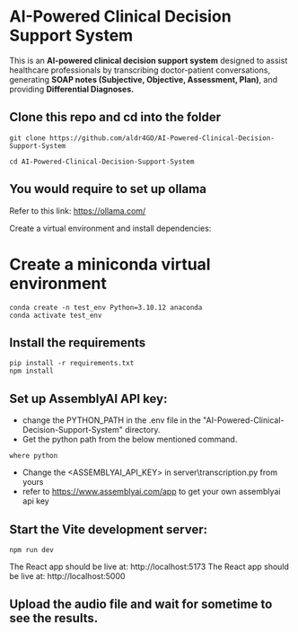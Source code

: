 # AI-Powered Clinical Decision Support System
This is an **AI-powered clinical decision support system** designed to assist healthcare professionals by transcribing doctor-patient conversations, generating **SOAP notes (Subjective, Objective, Assessment, Plan)**, and providing **Differential Diagnoses.**

## Clone this repo and cd into the folder
```
git clone https://github.com/aldr4GO/AI-Powered-Clinical-Decision-Support-System

cd AI-Powered-Clinical-Decision-Support-System
```
## You would require to set up ollama
Refer to this link: https://ollama.com/

Create a virtual environment and install dependencies:
# Create a miniconda virtual environment
```
conda create -n test_env Python=3.10.12 anaconda
conda activate test_env
```

## Install the requirements
```
pip install -r requirements.txt
npm install
```

## Set up AssemblyAI API key:
- change the PYTHON_PATH in the .env file in the "AI-Powered-Clinical-Decision-Support-System" directory.
-	Get the python path from the below mentioned command.
```
where python
```
-	Change the <ASSEMBLYAI_API_KEY> in server\transcription.py from yours
-	refer to https://www.assemblyai.com/app to get your own assemblyai api key
## Start the Vite development server:
```
npm run dev
```
The React app should be live at: http://localhost:5173
The React app should be live at: http://localhost:5000

## Upload the audio file and wait for sometime to see the results.

